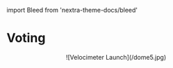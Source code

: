 import Bleed from 'nextra-theme-docs/bleed'

# Voting

<Bleed>
<div align="center">
  ![Velocimeter Launch](/dome5.jpg)
  </div>
</Bleed>

&nbsp;





